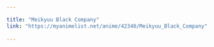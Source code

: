 ```yaml
---

title: "Meikyuu Black Company"
link: "https://myanimelist.net/anime/42340/Meikyuu_Black_Company"
  
---
```

